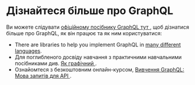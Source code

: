# Дізнайтеся більше про GraphQL

Ви можете слідувати [офіційному посібнику GraphQL тут ](https://graphql.org/learn/), щоб дізнатися більше про GraphQL, як він працює та як ним користуватися:
- There are libraries to help you implement GraphQL in [many different languages](https://graphql.org/code/).
- Для поглибленого досвіду навчання з практичними навчальними посібниками див. [ Як графічний ](https://www.howtographql.com/).
- Ознайомтеся з безкоштовним онлайн-курсом, [ Вивчення GraphQL: Мова запитів для API ](https://www.edx.org/course/exploring-graphql-a-query-language-for-apis).